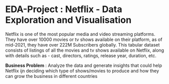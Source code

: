 # EDA-Project :  Netflix - Data Exploration and Visualisation
Netflix is one of the most popular media and video streaming platforms. They have over 10000 movies or tv shows available on their platform, as of mid-2021, they have over 222M Subscribers globally. This tabular dataset consists of listings of all the movies and tv shows available on Netflix, along with details such as - cast, directors, ratings, release year, duration, etc.

**Business Problem**  : Analyze the data and generate insights that could help Netflix ijn deciding which type of shows/movies to produce and how they can grow the business in different countries
